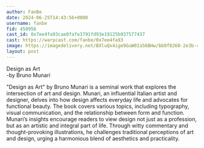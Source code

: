 ```yaml
---
author: FanBe
date: 2024-06-25T14:43:56+0000
username: fanbe
fid: 458956
cast_id: 0x7ee4fa93cae0fafe3791fd93e19125b937577437
cast: https://warpcast.com/fanbe/0x7ee4fa93
image: https://imagedelivery.net/BXluQx4ige9GuW0Ia56BHw/bb0f8260-2e3b-4663-4332-89367896cf00/original
layout: post
---
```

Design as Art  
-by Bruno Munari  
  
"Design as Art" by Bruno Munari is a seminal work that explores the intersection of art and design. Munari, an influential Italian artist and designer, delves into how design affects everyday life and advocates for functional beauty. The book covers various topics, including typography, visual communication, and the relationship between form and function. Munari’s insights encourage readers to view design not just as a profession, but as an artistic and integral part of life. Through witty commentary and thought-provoking illustrations, he challenges traditional perceptions of art and design, urging a harmonious blend of aesthetics and practicality.  

<img src='https://imagedelivery.net/BXluQx4ige9GuW0Ia56BHw/bb0f8260-2e3b-4663-4332-89367896cf00/original' alt='' referrerpolicy='no-referrer'/>